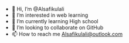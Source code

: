 - 👋 Hi, I’m @Alsafikulali
- 👀 I’m interested in web learning 
- 🌱 I’m currently learning High school 
- 💞️ I’m looking to collaborate on GitHub 
- 📫 How to reach me Alsafikulali@outlook.com

<!---
Alsafikulali/Alsafikulali is a ✨ special ✨ repository because its `README.md` (this file) appears on your GitHub profile.
You can click the Preview link to take a look at your changes.
--->
